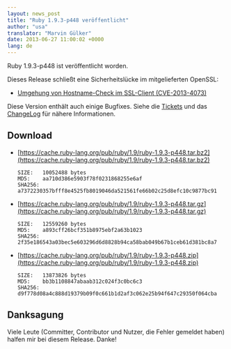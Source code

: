 ```yaml
---
layout: news_post
title: "Ruby 1.9.3-p448 veröffentlicht"
author: "usa"
translator: "Marvin Gülker"
date: 2013-06-27 11:00:02 +0000
lang: de
---
```


Ruby 1.9.3-p448 ist veröffentlicht worden.

Dieses Release schließt eine Sicherheitslücke im mitgelieferten
OpenSSL:

 * [Umgehung von Hostname-Check im SSL-Client
   (CVE-2013-4073)](/de/news/2013/06/27/hostname-check-bypassing-vulnerability-in-openssl-client-cve-2013-4073/)

Diese Version enthält auch einige Bugfixes.
Siehe die
[Tickets](https://bugs.ruby-lang.org/projects/ruby-193/issues?set_filter=1&amp;status_id=5)
und das [ChangeLog](http://svn.ruby-lang.org/repos/ruby/tags/v1_9_3_448/ChangeLog)
für nähere Informationen.

## Download

* [https://cache.ruby-lang.org/pub/ruby/1.9/ruby-1.9.3-p448.tar.bz2](https://cache.ruby-lang.org/pub/ruby/1.9/ruby-1.9.3-p448.tar.bz2)

      SIZE:   10052488 bytes
      MD5:    aa710d386e5903f78f0231868255e6af
      SHA256: a7372230357bfff8e4525fb8019046da521561fe66b02c25d8efc10c9877bc91

* [https://cache.ruby-lang.org/pub/ruby/1.9/ruby-1.9.3-p448.tar.gz](https://cache.ruby-lang.org/pub/ruby/1.9/ruby-1.9.3-p448.tar.gz)

      SIZE:   12559260 bytes
      MD5:    a893cff26bcf351b8975ebf2a63b1023
      SHA256: 2f35e186543a03bec5e603296d6d8828b94ca58bab049b67b1ceb61d381bc8a7

* [https://cache.ruby-lang.org/pub/ruby/1.9/ruby-1.9.3-p448.zip](https://cache.ruby-lang.org/pub/ruby/1.9/ruby-1.9.3-p448.zip)

      SIZE:   13873826 bytes
      MD5:    bb3b1108847abaab312c024f3c0bc6c3
      SHA256: d9f778d08a4c888d19379b09f0c661b1d2af3c062e25b94f647c29350f064cba

## Danksagung

Viele Leute (Committer, Contributor und Nutzer, die Fehler gemeldet
haben) halfen mir bei diesem Release. Danke!
